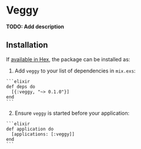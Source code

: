 # Veggy

**TODO: Add description**

## Installation

If [available in Hex](https://hex.pm/docs/publish), the package can be installed as:

  1. Add `veggy` to your list of dependencies in `mix.exs`:

    ```elixir
    def deps do
      [{:veggy, "~> 0.1.0"}]
    end
    ```

  2. Ensure `veggy` is started before your application:

    ```elixir
    def application do
      [applications: [:veggy]]
    end
    ```

